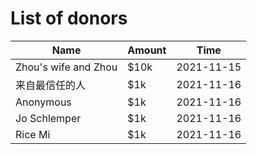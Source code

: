 # List of donors
| Name         | Amount | Time       |
|--------------|--------|------------|
| Zhou's wife and Zhou | $10k   | 2021-11-15 |
| 来自最信任的人 | $1k    | 2021-11-16 |
| Anonymous    | $1k    | 2021-11-16 |
| Jo Schlemper | $1k    | 2021-11-16 |
| Rice Mi      | $1k    | 2021-11-16 |
